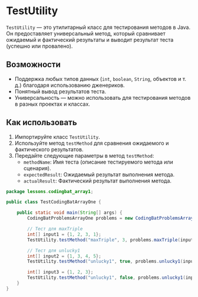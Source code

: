 # TestUtility

`TestUtility` — это утилитарный класс для тестирования методов в Java. Он предоставляет универсальный метод, который сравнивает ожидаемый и фактический результаты и выводит результат теста (успешно или провалено).

## Возможности

- Поддержка любых типов данных (`int`, `boolean`, `String`, объектов и т. д.) благодаря использованию дженериков.
- Понятный вывод результатов теста.
- Универсальность — можно использовать для тестирования методов в разных проектах и классах.

## Как использовать

1. Импортируйте класс `TestUtility`.
2. Используйте метод `testMethod` для сравнения ожидаемого и фактического результатов.
3. Передайте следующие параметры в метод `testMethod`:
    - `methodName`: Имя теста (описание тестируемого метода или сценария).
    - `expectedResult`: Ожидаемый результат выполнения метода.
    - `actualResult`: Фактический результат выполнения метода.

```java
package lessons.codingbat_array1;

public class TestCodingBatArrayOne {

    public static void main(String[] args) {
        CodingBatProblemsArrayOne problems = new CodingBatProblemsArrayOne();

        // Тест для maxTriple
        int[] input1 = {1, 2, 3, 1};
        TestUtility.testMethod("maxTriple", 3, problems.maxTriple(input1));

        // Тест для unlucky1
        int[] input2 = {1, 3, 4, 5};
        TestUtility.testMethod("unlucky1", true, problems.unlucky1(input2));

        int[] input3 = {1, 2, 3};
        TestUtility.testMethod("unlucky1", false, problems.unlucky1(input3));
    }
}
